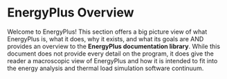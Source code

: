 # EnergyPlus Overview

Welcome to EnergyPlus!  This section offers a big picture view of what EnergyPlus is, what it does, why it exists, and what its goals are AND provides an overview to the **EnergyPlus documentation library**. While this document does not provide every detail on the program, it does give the reader a macroscopic view of EnergyPlus and how it is intended to fit into the energy analysis and thermal load simulation software continuum.